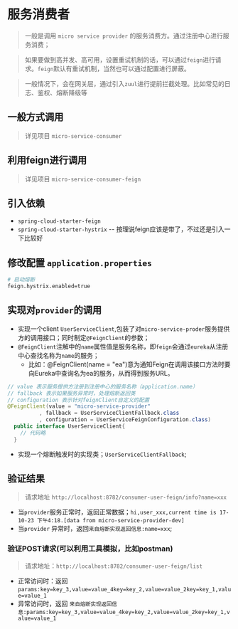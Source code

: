 # 服务消费者
> 一般是调用 `micro service provider` 的服务消费方。通过注册中心进行服务消费；

> 如果要做到高并发、高可用，设置重试机制的话，可以通过`feign`进行请求。`feign`默认有重试机制，当然也可以通过配置进行屏蔽。

>一般情况下，会在网关层，通过引入`zuul`进行提前拦截处理。比如常见的日志、鉴权、熔断降级等

## 一般方式调用
> 详见项目 `micro-service-consumer`

## 利用feign进行调用
> 详见项目 `micro-service-consumer-feign`

## 引入依赖
* `spring-cloud-starter-feign`
* `spring-cloud-starter-hystrix` -- 按理说feign应该是带了，不过还是引入一下比较好

## 修改配置 `application.properties`

```bash
# 启动熔断
feign.hystrix.enabled=true
```

## 实现对`provider`的调用
* 实现一个client `UserServiceClient`,包装了对`micro-service-proder`服务提供方的调用接口；同时制定`@FeignClient`的参数；
* `@FeignClient`注解中的`name`属性值是服务名称，即`feign`会通过`eureka`从注册中心查找名称为`name`的服务；
  * 比如：@FeignClient(name = "ea")意为通知Feign在调用该接口方法时要向Eureka中查询名为ea的服务，从而得到服务URL。

```java
// value 表示服务提供方注册到注册中心的服务名称（application.name）
// fallback 表示如果服务异常时，处理熔断返回类
// configuration 表示针对feignClient自定义的配置
@FeignClient(value = "micro-service-provider"
          , fallback = UserServiceClientFallback.class
          , configuration = UserServiceFeignConfiguration.class)
  public interface UserServiceClient{
    // 代码略
  }
  ```

* 实现一个熔断触发时的实现类；`UserServiceClientFallback`;

## 验证结果
> 请求地址 `http://localhost:8782/consumer-user-feign/info?name=xxx`
* 当`provider`服务正常时，返回正常数据；`hi,user_xxx,current time is 17-10-23 下午4:18.[data from micro-service-provider-dev]`
* 当`provider` 异常时，返回`来自熔断实现返回信息:name=xxx`;

### 验证POST请求(可以利用工具模拟，比如postman)
> 请求地址：`http://localhost:8782/consumer-user-feign/list`
* 正常访问时：返回 `params:key=key_3,value=value_4key=key_2,value=value_2key=key_1,value=value_1`
* 异常访问时，返回 `来自熔断实现返回信息:params:key=key_3,value=value_4key=key_2,value=value_2key=key_1,value=value_1`